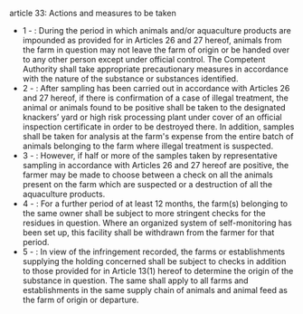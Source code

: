 article 33: Actions and measures to be taken

<ul>
			<li>1 - : During the period in which animals and&#x2F;or aquaculture products are impounded as provided for in Articles 26 and 27 hereof, animals from the farm in question may not leave the farm of origin or be handed over to any other person except under official control. The
Competent Authority shall take appropriate precautionary measures in accordance with the nature of the substance or substances identified.<ul>
			</ul></li>			<li>2 - : After sampling has been carried out in accordance with Articles 26 and 27 hereof, if there is confirmation of a case of illegal treatment, the animal or animals found to be positive shall be taken to the designated knackers’ yard or high risk processing plant under cover of an official inspection certificate in order to be destroyed there. In addition, samples shall be taken for analysis at the farm&#39;s expense from the entire batch of animals belonging to the farm where illegal treatment is suspected.<ul>
			</ul></li>			<li>3 - : However, if half or more of the samples taken by representative sampling in accordance with Articles 26 and 27 hereof are positive, the farmer may be made to choose between a check on all the animals present on the farm which are suspected or a destruction of all the aquaculture products.<ul>
			</ul></li>			<li>4 - : For a further period of at least 12 months, the farm(s) belonging to the same owner shall be subject to more stringent checks for the residues in question. Where an organized system of self-monitoring has been set up, this facility shall be withdrawn from the farmer for that period.<ul>
			</ul></li>			<li>5 - : In view of the infringement recorded, the farms or establishments supplying the holding concerned shall be subject to checks in addition to those provided for in Article 13(1) hereof to determine the origin of the substance in question. The same shall apply to all farms and establishments in the same supply chain of animals and animal feed as the farm of origin or departure.<ul>
			</ul></li></ul>